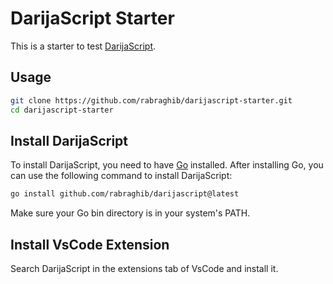 # DarijaScript Starter

This is a starter to test [DarijaScript](https://github.com/rabraghib/darijascript).

## Usage

```bash
git clone https://github.com/rabraghib/darijascript-starter.git
cd darijascript-starter
```

## Install DarijaScript

To install DarijaScript, you need to have [Go](https://go.dev/) installed.
After installing Go, you can use the following command to install DarijaScript:

```bash
go install github.com/rabraghib/darijascript@latest
```

Make sure your Go bin directory is in your system's PATH.

## Install VsCode Extension

Search DarijaScript in the extensions tab of VsCode and install it.
